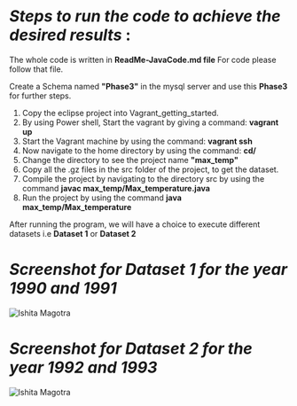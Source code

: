 # *Steps to run the code to achieve the desired results* :

The whole code is written in **ReadMe-JavaCode.md file** For code please follow that file.


Create a Schema named **"Phase3"** in the mysql server and use this **Phase3** for further steps.

1. Copy the eclipse project into Vagrant_getting_started.
2. By using Power shell, Start the vagrant by giving a command: **vagrant up**
3. Start the Vagrant machine by using the command: **vagrant ssh** 
4. Now navigate to the home directory by using the command: **cd/**
5. Change the directory to see the project name **"max_temp"**
6. Copy all the .gz files in the src folder of the project, to get the dataset.
7. Compile the project by navigating to the directory src by using the command **javac max_temp/Max_temperature.java**
8. Run the project by using the command **java max_temp/Max_temperature**

After running the program, we will have a choice to execute different datasets i.e **Dataset 1** or **Dataset 2**


# *Screenshot for Dataset 1 for the year 1990 and 1991*
![Ishita Magotra](https://github.com/illinoistech-itm/imagotra/blob/master/ITMD521/Week-04/images/datas1.1.JPG)


# *Screenshot for Dataset 2 for the year 1992 and 1993*
![Ishita Magotra](https://github.com/illinoistech-itm/imagotra/blob/master/ITMD521/Week-04/images/datas2.JPG)

